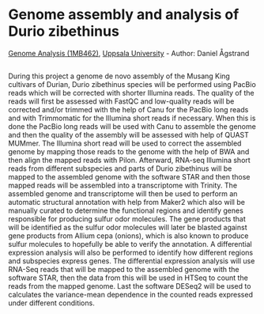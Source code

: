 # Genome assembly and analysis of Durio zibethinus
[Genome Analysis (1MB462)](https://www.uu.se/en/admissions/freestanding-courses/course-syllabus/?kKod=1MB462&lasar=), [Uppsala University](https://www.uu.se/en) - Author: Daniel Ågstrand
##
During this project a genome de novo assembly of the Musang King cultivars of Durian, Durio zibethinus species will be performed using PacBio reads which will be corrected with shorter Illumina reads. The quality of the reads will first be assessed with FastQC and low-quality reads will be corrected and/or trimmed with the help of Canu for the PacBio long reads and with Trimmomatic for the Illumina short reads if necessary. When this is done the PacBio long reads will be used with Canu to assemble the genome and then the quality of the assembly will be assessed with help of QUAST MUMmer. The Illumina short read will be used to correct the assembled genome by mapping those reads to the genome with the help of BWA and then align the mapped reads with Pilon. Afterward, RNA-seq Illumina short reads from different subspecies and parts of Durio zibethinus will be mapped to the assembled genome with the software STAR and then those mapped reads will be assembled into a transcriptome with Trinity. The assembled genome and transcriptome will then be used to perform an automatic structural annotation with help from Maker2 which also will be manually curated to determine the functional regions and identify genes responsible for producing sulfur odor molecules. The gene products that will be identified as the sulfur odor molecules will later be blasted against gene products from Allium cepa (onions), which is also known to produce sulfur molecules to hopefully be able to verify the annotation. A differential expression analysis will also be performed to identify how different regions and subspecies express genes. The differential expression analysis will use RNA-Seq reads that will be mapped to the assembled genome with the software STAR, then the data from this will be used in HTSeq to count the reads from the mapped genome. Last the software DESeq2 will be used to calculates the variance-mean dependence in the counted reads expressed under different conditions.

